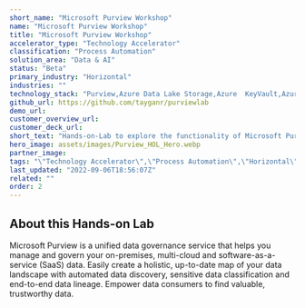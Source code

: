 ```yaml
---
short_name: "Microsoft Purview Workshop"
name: "Microsoft Purview Workshop"
title: "Microsoft Purview Workshop"
accelerator_type: "Technology Accelerator"
classification: "Process Automation"
solution_area: "Data & AI"
status: "Beta"
primary_industry: "Horizontal"
industries: ""
technology_stack: "Purview,Azure Data Lake Storage,Azure  KeyVault,Azure SQL,Synapse Analytics"
github_url: https://github.com/tayganr/purviewlab
demo_url: 
customer_overview_url: 
customer_deck_url: 
short_text: "Hands-on-Lab to explore the functionality of Microsoft Purview, a unified data governance service that helps you manage and govern your on-premises, multi-cloud and software-as-a-service (SaaS) data"
hero_image: assets/images/Purview_HOL_Hero.webp
partner_image: 
tags: "\"Technology Accelerator\",\"Process Automation\",\"Horizontal\",\"Purview\",\"Azure Data Lake Storage\",\"Azure  KeyVault\",\"Azure SQL\",\"Synapse Analytics\",\"Data & AI\",\"Beta\""
last_updated: "2022-09-06T18:56:07Z"
related: ""
order: 2
---
```

## About this Hands-on Lab

Microsoft Purview is a unified data governance service that helps you manage and govern your on-premises, multi-cloud and software-as-a-service (SaaS) data. Easily create a holistic, up-to-date map of your data landscape with automated data discovery, sensitive data classification and end-to-end data lineage. Empower data consumers to find valuable, trustworthy data.